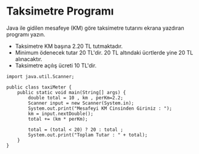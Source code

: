 # Taksimetre Programı
Java ile gidilen mesafeye (KM) göre taksimetre tutarını ekrana yazdıran programı yazın.
* Taksimetre KM başına 2.20 TL tutmaktadır.
* Minimum ödenecek tutar 20 TL'dir. 20 TL altındaki ücrtlerde yine 20 TL alınacaktır.
* Taksimetre açılış ücreti 10 TL'dir.
```
import java.util.Scanner;

public class taxiMeter {
    public static void main(String[] args) {
        double total = 10 , km , perKm=2.2;
        Scanner input = new Scanner(System.in);
        System.out.print("Mesafeyi KM Cinsinden Giriniz : ");
        km = input.nextDouble();
        total += (km * perKm);

        total = (total < 20) ? 20 : total ;
        System.out.print("Toplam Tutar : " + total);
    }
}

```